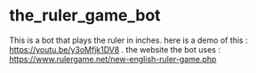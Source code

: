 # the_ruler_game_bot
This is a bot that plays the ruler in inches. here is a demo of this : https://youtu.be/y3oMfjk1DV8 . 
the website the bot uses : https://www.rulergame.net/new-english-ruler-game.php

